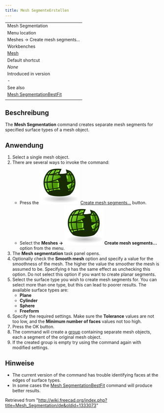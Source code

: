 ```yaml
---
title: Mesh SegmenteErstellen
---
```


|                                                                                  |
| -------------------------------------------------------------------------------- |
| Mesh Segmentation                                                                |
| Menu location                                                                    |
| Meshes → Create mesh segments...                                                 |
| Workbenches                                                                      |
| [Mesh](/Mesh_Workbench "Mesh Workbench")                                         |
| Default shortcut                                                                 |
| _None_                                                                           |
| Introduced in version                                                            |
| -                                                                                |
| See also                                                                         |
| [Mesh SegmentationBestFit](/Mesh_SegmentationBestFit "Mesh SegmentationBestFit") |
|                                                                                  |

## Beschreibung

The **Mesh Segmentation** command creates separate mesh segments for specified surface types of a mesh object.

## Anwendung

1. Select a single mesh object.
2. There are several ways to invoke the command:
   - Press the ![](/src/assets/images/Mesh_Segmentation.svg) [Create mesh segments...](/Mesh_Segmentation "Mesh Segmentation") button.
   - Select the **Meshes → ![](/src/assets/images/Mesh_Segmentation.svg) Create mesh segments...** option from the menu.
3. The **Mesh segmentation** task panel opens.
4. Optionally check the **Smooth mesh** option and specify a value for the smoothness of the mesh. The higher the value the smoother the mesh is assumed to be. Specifying `0` has the same effect as unchecking this option. Do not select this option if you want to create planar segments.
5. Select the surface type you wish to create mesh segments for. You can select more than one type, but this can lead to poorer results. The available surface types are:
   - **Plane**
   - **Cylinder**
   - **Sphere**
   - **Freeform**
6. Specify the required settings. Make sure the **Tolerance** values are not too low, and the **Minimum number of faces** values not too high.
7. Press the OK button.
8. The command will create a [group](/Std_Group "Std Group") containing separate mesh objects, each a segment of the original mesh object.
9. If the created group is empty try using the command again with modified settings.

## Hinweise

- The current version of the command has trouble identifying faces at the edges of surface types.
- In some cases the [Mesh SegmentationBestFit](/Mesh_SegmentationBestFit "Mesh SegmentationBestFit") command will produce better results.

Retrieved from "<http://wiki.freecad.org/index.php?title=Mesh_Segmentation/de&oldid=1333073>"
